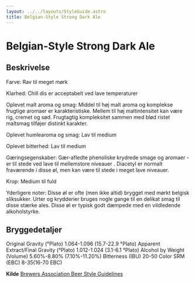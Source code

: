 ```yaml
---
layout: ../../layouts/StyleGuide.astro
title: Belgian-Style Strong Dark Ale
---
```

# Belgian-Style Strong Dark Ale

## Beskrivelse
Farve: Rav til meget mørk

Klarhed: Chill dis er acceptabelt ved lave temperaturer

Oplevet malt aroma og smag: Middel til høj malt aroma og komplekse frugtige aromaer er karakteristiske. Mellem til høj maltintensitet kan være rig, cremet og sød. Frugtagtig kompleksitet sammen med blød ristet maltsmag tilføjer distinkt karakter.

Oplevet humlearoma og smag: Lav til medium

Oplevet bitterhed: Lav til medium

Gæringsegenskaber: Gær-afledte phenoliske krydrede smage og aromaer - er til stede ved lave til mellemstore niveauer . Diacetyl er normalt fraværende i disse øl, men kan være til stede i meget lave niveauer.

Krop: Medium til fuld

Yderligere noter: Disse øl er ofte (men ikke altid) brygget med mørkt belgisk sliksukker. Urter og krydderier bruges nogle gange til en delikat smag til disse stærke ales. Disse øl er typisk godt dæmpede med en vildledende alkoholstyrke.




## Bryggedetaljer
Original Gravity (°Plato) 1.064-1.096 (15.7-22.9 °Plato)
Apparent Extract/Final Gravity (°Plato) 1.012-1.024 (3.1-6.1 °Plato)
Alcohol by Weight (Volume) 5.60%-8.80% (7.10%-11.20%)
Bitterness (IBU) 20-50
Color SRM (EBC) 8-35(16-70 EBC)					



**Kilde**
[Brewers Association Beer Style Guidelines](https://www.brewersassociation.org/)
